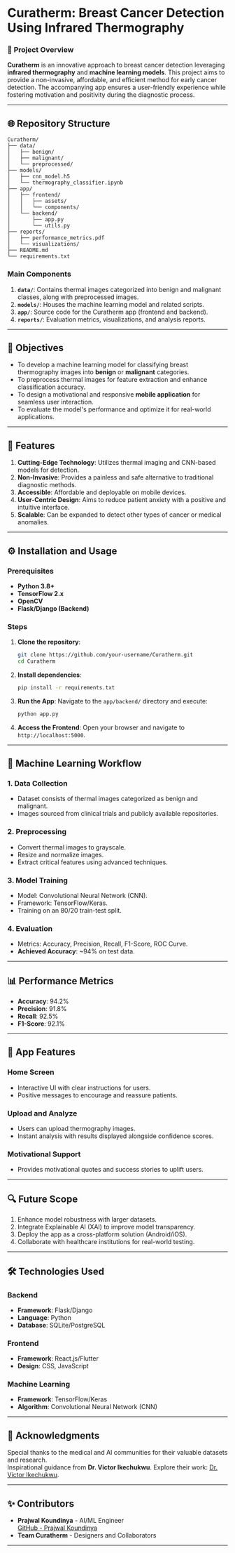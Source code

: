 
# **Curatherm: Breast Cancer Detection Using Infrared Thermography**

### 🌟 **Project Overview**

**Curatherm** is an innovative approach to breast cancer detection leveraging **infrared thermography** and **machine learning models**. This project aims to provide a non-invasive, affordable, and efficient method for early cancer detection. The accompanying app ensures a user-friendly experience while fostering motivation and positivity during the diagnostic process.

---

## 🌐 **Repository Structure**

```
Curatherm/
├── data/
│   ├── benign/
│   ├── malignant/
│   └── preprocessed/
├── models/
│   ├── cnn_model.h5
│   └── thermography_classifier.ipynb
├── app/
│   ├── frontend/
│   │   ├── assets/
│   │   └── components/
│   └── backend/
│       ├── app.py
│       └── utils.py
├── reports/
│   ├── performance_metrics.pdf
│   └── visualizations/
├── README.md
└── requirements.txt
```

### **Main Components**
1. **`data/`**: Contains thermal images categorized into benign and malignant classes, along with preprocessed images.
2. **`models/`**: Houses the machine learning model and related scripts.
3. **`app/`**: Source code for the Curatherm app (frontend and backend).
4. **`reports/`**: Evaluation metrics, visualizations, and analysis reports.

---

## 🎯 **Objectives**

- To develop a machine learning model for classifying breast thermography images into **benign** or **malignant** categories.
- To preprocess thermal images for feature extraction and enhance classification accuracy.
- To design a motivational and responsive **mobile application** for seamless user interaction.
- To evaluate the model's performance and optimize it for real-world applications.

---

## 🚀 **Features**

1. **Cutting-Edge Technology**: Utilizes thermal imaging and CNN-based models for detection.
2. **Non-Invasive**: Provides a painless and safe alternative to traditional diagnostic methods.
3. **Accessible**: Affordable and deployable on mobile devices.
4. **User-Centric Design**: Aims to reduce patient anxiety with a positive and intuitive interface.
5. **Scalable**: Can be expanded to detect other types of cancer or medical anomalies.

---

## ⚙️ **Installation and Usage**

### Prerequisites

- **Python 3.8+**
- **TensorFlow 2.x**
- **OpenCV**
- **Flask/Django (Backend)**

### Steps

1. **Clone the repository**:
   ```bash
   git clone https://github.com/your-username/Curatherm.git
   cd Curatherm
   ```

2. **Install dependencies**:
   ```bash
   pip install -r requirements.txt
   ```

3. **Run the App**:
   Navigate to the `app/backend/` directory and execute:
   ```bash
   python app.py
   ```

4. **Access the Frontend**:
   Open your browser and navigate to `http://localhost:5000`.

---

## 🧠 **Machine Learning Workflow**

### 1. **Data Collection**
   - Dataset consists of thermal images categorized as benign and malignant.
   - Images sourced from clinical trials and publicly available repositories.

### 2. **Preprocessing**
   - Convert thermal images to grayscale.
   - Resize and normalize images.
   - Extract critical features using advanced techniques.

### 3. **Model Training**
   - Model: Convolutional Neural Network (CNN).
   - Framework: TensorFlow/Keras.
   - Training on an 80/20 train-test split.

### 4. **Evaluation**
   - Metrics: Accuracy, Precision, Recall, F1-Score, ROC Curve.
   - **Achieved Accuracy**: ~94% on test data.

---

## 📊 **Performance Metrics**

- **Accuracy**: 94.2%
- **Precision**: 91.8%
- **Recall**: 92.5%
- **F1-Score**: 92.1%

---

## 📱 **App Features**

### **Home Screen**
- Interactive UI with clear instructions for users.
- Positive messages to encourage and reassure patients.

### **Upload and Analyze**
- Users can upload thermography images.
- Instant analysis with results displayed alongside confidence scores.

### **Motivational Support**
- Provides motivational quotes and success stories to uplift users.

---

## 🔍 **Future Scope**

1. Enhance model robustness with larger datasets.
2. Integrate Explainable AI (XAI) to improve model transparency.
3. Deploy the app as a cross-platform solution (Android/iOS).
4. Collaborate with healthcare institutions for real-world testing.

---

## 🛠️ **Technologies Used**

### **Backend**
- **Framework**: Flask/Django
- **Language**: Python
- **Database**: SQLite/PostgreSQL

### **Frontend**
- **Framework**: React.js/Flutter
- **Design**: CSS, JavaScript

### **Machine Learning**
- **Framework**: TensorFlow/Keras
- **Algorithm**: Convolutional Neural Network (CNN)

---

## 🤝 **Acknowledgments**

Special thanks to the medical and AI communities for their valuable datasets and research.  
Inspirational guidance from **Dr. Victor Ikechukwu**. Explore their work: [Dr. Victor Ikechukwu](https://github.com/Victor-Ikechukwu).

---

## ✨ **Contributors**

- **Prajwal Koundinya** - AI/ML Engineer  
  [GitHub - Prajwal Koundinya](https://github.com/Prajwal-koundinya)  
- **Team Curatherm** - Designers and Collaborators

---

